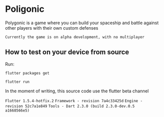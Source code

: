 # Poligonic

Polygonic is a game where you can build your spaceship and battle against other players with their own custom defenses

``
Currently the game is on alpha development, with no multiplayer
``

## How to test on your device from source

Run:

``
flutter packages get
``

``
flutter run
``

In the moment of writing, this source code use the flutter beta channel

``
Flutter 1.5.4-hotfix.2
``
``
Framework - revision 7a4c33425d
``
``
Engine - revision 52c7a1e849
``
``
Tools - Dart 2.3.0 (build 2.3.0-dev.0.5 a1668566e5)
``
